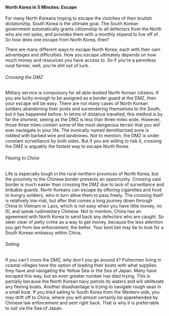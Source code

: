 #### North Korea in 5 Minutes: Escape

For many North Koreans hoping to escape the clutches of their brutish dictatorship, South Korea is the ultimate goal. The South Korean government automatically grants citizenship to all defectors from the North who are not spies, and provides them with a monthly stipend to live off of. So how does one escape from North Korea, then?

There are many different ways to escape North Korea, each with their own advantages and difficulties. How you escape ultimately depends on how much money and resources you have access to. So if you're a penniless rural farmer, well, you're shit out of luck.

###### Crossing the DMZ
Military service is compulsory for all able-bodied North Korean citizens. If you are lucky enough to be assigned as a border guard at the DMZ, then your escape will be easy. There are not many cases of North Korean soldiers abandoning their posts and surrendering themselves to the South, but it has happened before. In terms of distance travelled, this method is by far the shortest, seeing as the DMZ is less than three miles wide. However, those three miles contain some of the most dangerous terrain that you will ever naviagate in your life. The ironically named demilitarized zone is riddled with barbed wire and landmines. Not to mention, the DMZ is under constant surveillance by both sides. But if you are willing to risk it, crossing the DMZ is arguably the fastest way to escape North Korea.

###### Fleeing to China
Life is especially tough in the rural northern provinces of North Korea, but the proximity to the Chinese border presents an opportunity. Crossing said border is much easier than crossing the DMZ due to lack of surveillance and bribable guards. North Koreans can escape by offering cigarettes and food to hungry soldiers, who in turn allow them to pass freely. The crossing itself is relatively low-risk, but after that comes a long journey down through China to Vietnam or Laos, which is not easy when you have little money, no ID, and speak rudimentary Chinese. Not to mention, China has an agreement with North Korea to send back any defectors who are caught. So steer clear of petty crime as a way to get money, because the less attention you get from law enforcement, the better. Your best bet may be to look for a South Korean embassy within China.

###### Sailing
If you can't cross the DMZ, why don't you go around it? Fishermen living in coastal villages have the option of loading their boats with what supplies they have and navigating the Yellow Sea or the Sea of Japan. Many have escaped this way, but an even greater number has died trying. This is partially because the North Korean navy patrols its waters and will obliterate any fleeing boats. Another disadvantage is trying to navigate rough seas in a small boat. If you tried sailing to South Korea from the Western side, you may drift off to China, where you will almost certainly be apprehended by Chinese law enforcement and sent right back. That is why it is preferrable to sail via the Sea of Japan.
